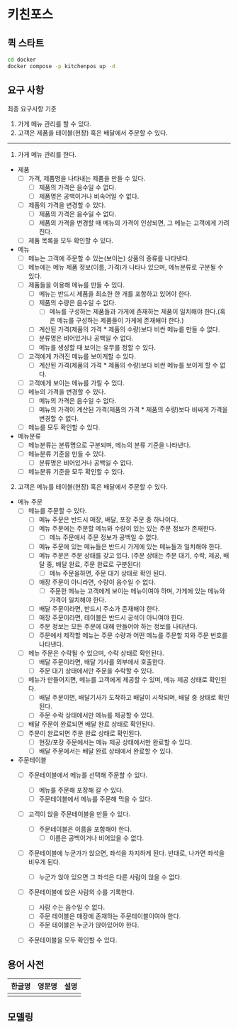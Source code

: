 # 키친포스

## 퀵 스타트

```sh
cd docker
docker compose -p kitchenpos up -d
```

## 요구 사항
최종 요구사항 기준

1. 가게 메뉴 관리를 할 수 있다.
2. 고객은 제품을 테이블(현장) 혹은 배달에서 주문할 수 있다.

---

1. 가게 메뉴 관리를 한다.
- 제품
    - [ ] 가격, 제품명을 나타내는 제품을 만들 수 있다.
      - [ ] 제품의 가격은 음수일 수 없다.
      - [ ] 제품명은 공백이거나 비속어일 수 없다.
    - [ ] 제품의 가격을 변경할 수 있다.
      - [ ] 제품의 가격은 음수일 수 없다. 
      - [ ] 제품의 가격을 변경할 때 메뉴의 가격이 인상되면, 그 메뉴는 고객에게 가려진다.
    - [ ] 제품 목록을 모두 확인할 수 있다.
- 메뉴
    - [ ] 메뉴는 고객에 주문할 수 있는(보이는) 상품의 종류를 나타낸다.
    - [ ] 메뉴에는 메뉴 제품 정보(이름, 가격)가 나타나 있으며, 메뉴분류로 구분될 수 있다.
    - [ ] 제품들을 이용해 메뉴를 만들 수 있다.
        - [ ] 메뉴는 반드시 제품을 최소한 한 개를 포함하고 있어야 한다.
        - [ ] 제품의 수량은 음수일 수 없다. 
          - [ ] 메뉴를 구성하는 제품들과 가게에 존재하는 제품이 일치해야 한다.(혹은 메뉴를 구성하는 제품들이 가게에 존재해야 한다.)
        - [ ] 계산된 가격(제품의 가격 * 제품의 수량)보다 비싼 메뉴를 만들 수 없다.
        - [ ] 분류명은 비어있거나 공백일 수 없다.
        - [ ] 메뉴를 생성할 때 보이는 유무를 정할 수 있다.
    - [ ] 고객에게 가려진 메뉴를 보이게할 수 있다.
      - [ ] 계산된 가격(제품의 가격 * 제품의 수량)보다 비싼 메뉴를 보이게 할 수 없다.
    - [ ] 고객에게 보이는 메뉴를 가릴 수 있다.
    - [ ] 메뉴의 가격을 변경할 수 있다.
        - [ ] 메뉴의 가격은 음수일 수 없다.
        - [ ] 메뉴의 가격이 계산된 가격(제품의 가격 * 제품의 수량)보다 비싸게 가격을 변경할 수 없다.
    - [ ] 메뉴를 모두 확인할 수 있다.
- 메뉴분류
    - [ ] 메뉴분류는 분류명으로 구분되며, 메뉴의 분류 기준을 나타낸다.
    - [ ] 메뉴분류 기준을 만들 수 있다.
      - [ ] 분류명은 비어있거나 공백일 수 없다.
    - [ ] 메뉴분류 기준을 모두 확인할 수 있다.

2. 고객은 메뉴를 테이블(현장) 혹은 배달에서 주문할 수 있다.
- 메뉴 주문
    - [ ] 메뉴를 주문할 수 있다.
        - [ ] 메뉴 주문은 반드시 매장, 배달, 포장 주문 중 하나이다.
        - [ ] 메뉴 주문에는 주문할 메뉴와 수량이 있는 있는 주문 정보가 존재한다.
            - [ ] 메뉴 주문에서 주문 정보가 공백일 수 없다.
        - [ ] 메뉴 주문에 있는 메뉴들은 반드시 가게에 있는 메뉴들과 일치해야 한다.
        - [ ] 메뉴 주문은 주문 상태를 갖고 있다. (주문 상태는 주문 대기, 수락, 제공, 배달 중, 배달 완료, 주문 완료로 구분된다)
            - [ ] 메뉴 주문을하면, 주문 대기 상태로 확인 된다.
        - [ ] 매장 주문이 아니라면, 수량이 음수일 수 없다. 
            - [ ] 주문한 메뉴는 고객에게 보이는 메뉴이여야 하며, 가게에 있는 메뉴와 가격이 일치해야 한다.
        - [ ] 배달 주문이라면, 반드시 주소가 존재해야 한다. 
        - [ ] 매장 주문이라면, 테이블은 반드시 공석이 아니여야 한다.
        - [ ] 주문 정보는 모든 주문에 대해 만들어야 하는 정보를 나타낸다.
        - [ ] 주문에서 제작할 메뉴는 주문 수량과 어떤 메뉴를 주문할 지와 주문 번호를 나타낸다.
    - [ ] 메뉴 주문은 수락될 수 있으며, 수락 상태로 확인된다.
        - [ ]  배달 주문이라면, 배달 기사를 외부에서 호출한다.
        - [ ]  주문 대기 상태에서만 주문을 수락할 수 있다.
    - [ ] 메뉴가 만들어지면, 메뉴를 고객에게 제공할 수 있며, 메뉴 제공 상태로 확인된다.
        - [ ]  배달 주문이면, 배달기사가 도착하고 배달이 시작되며, 배달 중 상태로 확인된다.
        - [ ]  주문 수락 상태에서만 메뉴를 제공할 수 있다.
    - [ ] 배달 주문이 완료되면 배달 완료 상태로 확인된다.
    - [ ] 주문이 완료되면  주문 완료 상태로 확인된다.
        - [ ]  현장/포장 주문에서는 메뉴 제공 상태에서만 완료할 수 있다.
        - [ ]  배달 주문에서는 배달 완료 상태에서 완료할 수 있다.
- 주문테이블
    - [ ] 주문테이블에서 메뉴를 선택해 주문할 수 있다.
        - [ ]  메뉴를 주문해 포장해 갈 수 있다.
        - [ ]  주문테이블에서 메뉴를 주문해 먹을 수 있다.
    - [ ] 고객이 앉을 주문테이블을 만들 수 있다.
        - [ ] 주문테이블은 이름을 포함해야 한다.
            - [ ] 이름은 공백이거나 비어있을 수 없다.
    - [ ] 주문테이블에 누군가가 앉으면, 좌석을 차지하게 된다. 반대로, 나가면 좌석을 비우게 된다.
      - [ ]  누군가 앉아 있으면 그 좌석은 다른 사람이 앉을 수 없다.
    - [ ] 주문테이블에 앉은 사람의 수를 기록한다. 
        - [ ] 사람 수는 음수일 수 없다.
        - [ ] 주문 테이블은 매장에 존재하는 주문테이블이여야 한다.
        - [ ] 주문 테이블은 누군가 앉아있어야 한다.
    - [ ] 주문테이블을 모두 확인할 수 있다.



## 용어 사전

| 한글명 | 영문명 | 설명 |
| --- | --- | --- |
|  |  |  |

## 모델링
